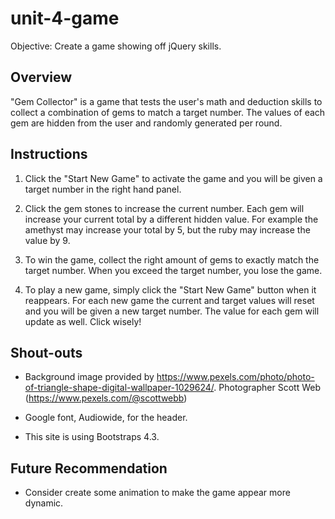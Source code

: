 # unit-4-game
Objective: Create a game showing off jQuery skills.


## Overview
"Gem Collector" is a game that tests the user's math and deduction skills to collect a combination of gems to match a target number. The values of each gem are hidden from the user and randomly generated per round.


## Instructions
1. Click the "Start New Game" to activate the game and you will be given a target number in the right hand panel.

2. Click the gem stones to increase the current number. Each gem will increase your current total by a different hidden value. For example the amethyst may increase your total by 5, but the ruby may increase the value by 9.

3. To win the game, collect the right amount of gems to exactly match the target number. When you exceed the target number, you lose the game. 

4. To play a new game, simply click the "Start New Game" button when it reappears. For each new game the current and target values will reset and you will be given a new target number. The value for each gem will update as well. Click wisely!


## Shout-outs
* Background image provided by https://www.pexels.com/photo/photo-of-triangle-shape-digital-wallpaper-1029624/. Photographer Scott Web (https://www.pexels.com/@scottwebb)

* Google font, Audiowide, for the header.

* This site is using Bootstraps 4.3.


## Future Recommendation
* Consider create some animation to make the game appear more dynamic. 



